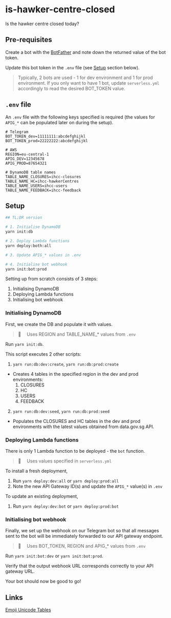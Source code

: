 # is-hawker-centre-closed

Is the hawker centre closed today?

## Pre-requisites

Create a bot with the [BotFather](https://t.me/botfather) and note down the returned value of the bot token.

Update this bot token in the `.env` file (see [Setup](#setup) section below).

> Typically, 2 bots are used - 1 for dev environment and 1 for prod environment.
> If you only want to have 1 bot, update `serverless.yml` accordingly to read the desired BOT_TOKEN value.

## `.env` file

An `.env` file with the following keys specified is required (the values for `APIG_*` can be populated later on during the setup).

```
# Telegram
BOT_TOKEN_dev=11111111:abcdefghijkl
BOT_TOKEN_prod=22222222:abcdefghijkl

# AWS
REGION=eu-central-1
APIG_DEV=12345678
APIG_PROD=87654321

# DynamoDB table names
TABLE_NAME_CLOSURES=ihcc-closures
TABLE_NAME_HC=ihcc-hawkerCentres
TABLE_NAME_USERS=ihcc-users
TABLE_NAME_FEEDBACK=ihcc-feedback
```

## Setup

```bash
## TL;DR version

# 1. Initialise DynamoDB
yarn init:db

# 2. Deploy Lambda functions
yarn deploy:both:all

# 3. Update APIG_* values in .env

# 4. Initialise bot webhook
yarn init:bot:prod
```

Setting up from scratch consists of 3 steps:

1. Initialising DynamoDB
1. Deploying Lambda functions
1. Initialising bot webhook

### Initialising DynamoDB

First, we create the DB and populate it with values.

> :notebook:  Uses REGION and TABLE_NAME\_\* values from `.env`

Run `yarn init:db`.

This script executes 2 other scripts:

1. `yarn run:db:dev:create`, `yarn run:db:prod:create`

- Creates 4 tables in the specified region in the dev and prod environments:
  1. CLOSURES
  1. HC
  1. USERS
  1. FEEDBACK

2. `yarn run:db:dev:seed`, `yarn run:db:prod:seed`

- Populates the CLOSURES and HC tables in the dev and prod environments with the latest values obtained from data.gov.sg API.

### Deploying Lambda functions

There is only 1 Lambda function to be deployed - the `bot` function.

> :orange_book:  Uses values specified in `serverless.yml`

To install a fresh deployment,

1. Run `yarn deploy:dev:all` or `yarn deploy:prod:all`
1. Note the new API Gateway ID(s) and update the `APIG_*` value(s) in `.env`

To update an existing deployment,

1. Run `yarn deploy:dev:bot` or `yarn deploy:prod:bot`

### Initialising bot webhook

Finally, we set up the webhook on our Telegram bot so that all messages sent to the bot will be immediately forwarded to our API gateway endpoint.

> :notebook:  Uses BOT_TOKEN, REGION and APIG\_\* values from `.env`

Run `yarn init:bot:dev` or `yarn init:bot:prod`.

Verify that the output webhook URL corresponds correctly to your API gateway URL.

Your bot should now be good to go!

## Links

[Emoji Unicode Tables](https://apps.timwhitlock.info/emoji/tables/unicode)
